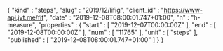 {
  "kind" : "steps",
  "slug" : "2019/12/lifig",
  "client_id" : "https://www-api.jvt.me/fit",
  "date" : "2019-12-08T08:00:01.747+01:00",
  "h" : "h-measure",
  "properties" : {
    "start" : [ "2019-12-07T00:00:00Z" ],
    "end" : [ "2019-12-08T00:00:00Z" ],
    "num" : [ "11765" ],
    "unit" : [ "steps" ],
    "published" : [ "2019-12-08T08:00:01.747+01:00" ]
  }
}
